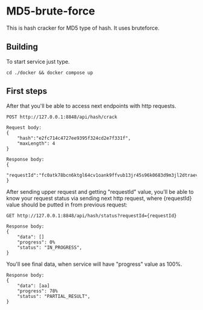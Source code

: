 # MD5-brute-force
This is hash cracker for MD5 type of hash. It uses bruteforce.

## Building

To start service just type.
```
cd ./docker && docker compose up
```

## First steps

After that you'll be able to access next endpoints with http requests.
```
POST http://127.0.0.1:8848/api/hash/crack
```
```
Request body:
{
    "hash":"e2fc714c4727ee9395f324cd2e7f331f", 
    "maxLength": 4
}
```
```
Response body:
{
    "requestId":"fc0atk78bcn6ktgl64cv1oank9ffvub13jr45s96k0683d9m3jl2dtraevsjb7le"
}
```
After sending upper request and getting "requestId" value, you'll be able to know your request status via sending next http request, where {requestId} value should be putted in from previous request:
```
GET http://127.0.0.1:8848/api/hash/status?requestId={requestId}
```
```
Response body:
{
    "data": []
    "progress": 0%
    "status": "IN_PROGRESS",
}
```
You'll see final data, when service will have "progress" value as 100%.
```
Response body:
{
    "data": [aa]
    "progress": 78%
    "status": "PARTIAL_RESULT",
}
```
